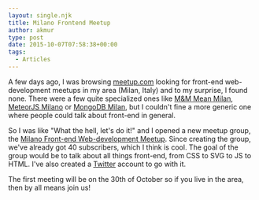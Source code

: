 ```yaml
---
layout: single.njk
title: Milano Frontend Meetup
author: akmur
type: post
date: 2015-10-07T07:58:38+00:00
tags:
  - Articles
---
```


A few days ago, I was browsing [meetup.com][1] looking for front-end web-development meetups in my area (Milan, Italy) and to my surprise, I found none. There were a few quite specialized ones like [M&M Mean Milan][2], [MeteorJS Milano][3] or [MongoDB Milan][4], but I couldn't fine a more generic one where people could talk about front-end in general.

So I was like "What the hell, let's do it!" and I opened a new meetup group, the [Milano Front-end Web-development Meetup][5]. Since creating the group, we've already got 40 subscribers, which I think is cool.
The goal of the group would be to talk about all things front-end, from CSS to SVG to JS to HTML. I've also created a [Twitter][6] account to go with it.

The first meeting will be on the 30th of October so if you live in the area, then by all means join us!

[1]: http://www.meetup.com/
[2]: http://www.meetup.com/MM-MeanMilan/
[3]: http://www.meetup.com/Meteor-Milano/
[4]: http://www.meetup.com/MongoDB-Milan/
[5]: http://www.meetup.com/Milano-Front-end-Web-Development-Meetup/
[6]: https://twitter.com/frontendmilano
